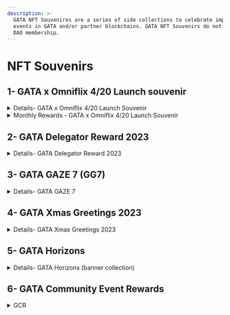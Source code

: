 ```yaml
---
description: >-
  GATA NFT Souvenires are a series of side collections to celebrate important
  events in GATA and/or partner blockchains. GATA NFT Souvenirs do not provide
  DAO membership.
---
```


# NFT Souvenirs

## 1- GATA x Omniflix 4/20 Launch souvenir

<details>

<summary>Details- GATA x Omniflix 4/20 Launch Souvenir</summary>

As a way of celebrating the highly anticipated launch of FLIX token, the GATA DAO has decided to drop 5000 NFT souvenirs to our community and omniflix community. These souvenirs are designed to serve as a memento of this significant event and to reward our community for their unwavering support of GATA.

As a holder of one of these souvenirs, you will have a chance to win exciting mint out rewards and monthly rewards. We believe that this is a fantastic opportunity for our community to benefit from our participation in the Omniflix network and to share in the rewards of our success. We are committed to adding value to our ecosystem and to ensuring that our community is well-rewarded for their efforts and contributions.

**Minting**\
_Collection Size : 5209_\
_Airdrop eligibility: Holding any of the GATA DAO collection_ \
_Mint date: April 21, 2023_\
_Mint price: 1 $FLIX_\
\
[_GATA x Omniflix 4/20 Launch Souvenirs on Omniflix Marketplace_](https://omniflix.market/collection/onftdenoma6a057db64674de0b129e9b5c087d404)

**Mint-out Rewards**\
**•** 5x [Voyager Cat (GATAv) ](gata-nft-dao/)\
• 1x [Yield Gorilla (Bull/Legend)](../yield-gorillas/)\
• 8x [Yield Gorilla (Neat/Elemental)](../yield-gorillas/)\
\
**Monthly Rewards**\
\~$100 USD in rewards (Tokens & NFTs)&#x20;

**Winners**\
All winners will be selected automatically.

</details>

<details>

<summary>Monthly Rewards - GATA x Omniflix 4/20 Launch Souvenir</summary>

### 1st Monthly Rewards (June 2023)

1 [Yield Gorilla (Neat/Elemental)](../yield-gorillas/) each to 10 winners. Total 10 YGs\
10 $FLIX each to 10 winners. Total 100 $FLIX  \
[https://twitter.com/GataDaoZone/status/1670083887052242947?s=20](https://twitter.com/GataDaoZone/status/1670083887052242947?s=20)&#x20;

### **2nd Monthly Rewards (July 2023)**

Bought \~$100 worth of GALA x Omniflix launch souvenir to burn.  [https://omniflix.market/account/omniflix1dd7s79l4aghwssrnqagryj8ud38qmd9vjdsq6q/nfts](https://omniflix.market/account/omniflix1dd7s79l4aghwssrnqagryj8ud38qmd9vjdsq6q/nfts)

### 3rd Monthly Rewards (August 2023)

1x 10 [AiG](apes-in-games-rise-of-apelandia/aig-nft-collection.md) NFTs\
20x 10 $ARCH

[https://twitter.com/GataDaoZone/status/1691383512371286017?s=20](https://twitter.com/GataDaoZone/status/1691383512371286017?s=20)

### **4th Monthly Rewards (September 2023)**

1x 10 [AiG](apes-in-games-rise-of-apelandia/aig-nft-collection.md) NFTs\
20x 10 $ARCH\
20x 10 $FLIX

[https://twitter.com/GataDaoZone/status/1703390790699888740/photo/1](https://twitter.com/GataDaoZone/status/1703390790699888740/photo/1)

### **5th Monthly Rewards (October 2023)**

50 $FLIX each to 10 holders. Total 500 $FLIX

[https://twitter.com/GataDaoZone/status/1714617825099481432](https://twitter.com/GataDaoZone/status/1714617825099481432)

### 6th Monthly Rewards (November 2023)

15 $FLIX each to 15 holders. Total 225 $FLIX

[https://twitter.com/GataDaoZone/status/1725197163796258903](https://twitter.com/GataDaoZone/status/1725197163796258903)

### 7th Monthly Rewards (December 2023)

10 $FLIX each to 20 holders. Total 200 $FLIX

[https://twitter.com/GataDaoZone/status/1736048692413546680](https://twitter.com/GataDaoZone/status/1736048692413546680)

### 8th Monthly Rewards (January 2024)

100 $TORI each to 15 holders. Total 1500 $TORI

[https://twitter.com/GataDaoZone/status/1749505660302037214](https://twitter.com/GataDaoZone/status/1749505660302037214)

### 9th Monthly Rewards (February 2024)

20 $FLIX each to 10 holders. Total 200 $FLIX

[https://twitter.com/GataDaoZone/status/1757445677511004162](https://twitter.com/GataDaoZone/status/1757445677511004162)

### 10th Monthly Rewards (March 2024)

20 $FLIX each to 20 holders. Total 400 $FLIX\
\
[https://omniflix.market/campaign/267](https://omniflix.market/campaign/267)

### 11th Monthly Rewards (April 2024)

10 $FLIX each to 20 holders. Total 200 $FLIX\
&#x20;[https://omniflix.market/campaign/339](https://omniflix.market/campaign/339)

### 12th / Final Monthly Rewards (May 2024)

20 $FLIX each to 20 holders. Total 400 $FLIX\
[https://twitter.com/GataHubZone/status/1791513627075215650](https://twitter.com/GataHubZone/status/1791513627075215650)

</details>

## 2- GATA Delegator Reward 2023

<details>

<summary>Details- GATA Delegator Reward 2023</summary>

"GATA Delegator Reward 2023" is a limited NFT collection exclusively designed to celebrate and reward the loyal delegators of GATA DAO. These unique digital collectibles are a token of our gratitude, symbolizing GATA community's essential role in the validator service.

[GATA Delegator Rewards 2023 on Omniflix Marketplace](https://omniflix.market/collection/onftdenom20f3bdc8be264bd8a17c39bbb3c6a421)&#x20;

</details>

## 3- GATA GAZE 7 (GG7)

<details>

<summary>Details-  GATA GAZE 7</summary>

To celebrate the common journey of Stargaze & GATA, this side collection got launched on Dec. 7th 2023 as an open edition mint on Stargaze. &#x20;

"Limited open edition mint by GATA DAO, visual art animated by [Brasco](https://twitter.com/Tabrasco). GG7 is your lucky charm & a psychedelic tribute from GATA to Stargaze. From genesis mint till now, we've all seen a lot in the past year - there's no better time than now to celebrate the common journey of Stargaze & GATA together. Made by GATA with love."

[GATA GAZE 7 on Stargaze Marketplace](https://www.stargaze.zone/m/stars1xz3h6pvmvfygcpnyx95q7myk94vn9hf0mhyy78qy4vzp3w9qmdnqm03ue9/tokens)



**Rewards for Mint Raffle**

* 777 $STARS each to 7 minters
* 77 $STARS each to 77 minters

[https://x.com/GataDaoZone/status/1736048692413546680?s=20](https://x.com/GataDaoZone/status/1736048692413546680?s=20)



**Rewards for Mint Quests**

* "The Legend" (1st to collect each GH): [GATAv](gata-nft-dao/) + 500 $STARS + 1.500 Zealy XP
* "Circle of 7" (First 7 that collect each GH): [GATAv](gata-nft-dao/) + 2500 $STARS + 2.500 Zealy XP
* Collect all GATA validators banners: 800 $STARS + 750 Zealy XP
* Collect all GATAc banners: 500 $STARS + 500 Zealy XP
* Collect all GATAv banners: 500 $STARS + 500 Zealy XP
* Collect all YG banners: 500 $STARS + 500 Zealy XP

[Questboard & overview on Discord](https://discord.gg/Pv2dmzGS3j)

</details>

## 4- GATA Xmas Greetings 2023

<details>

<summary>Details- GATA Xmas Greetings 2023</summary>

Commemorative side collection of GATA with which we celebrated Christmas & year's end in 2023 with the community. Free mint for \~5500 GATA stakeholders (mint costs got fully refunded).

"The year is coming to an end, it's time to celebrate. GATA is sending these greetings to people who took part in our common journey through this eventful year & stood on board. The whole GATA team is wishing you a Merry Christmas!"

[GATA Xmas Greeting 2023 on Stargaze Marketplace ](https://www.stargaze.zone/m/stars1nssvsnfef3qpzy7a798c40mjevxky0l87admpezu4z4a36fye6yql244v8/tokens)

</details>

## 5- GATA Horizons

<details>

<summary>Details- GATA Horizons (banner collection)</summary>

GATA Horizons is a side collection of GATA, launched on Jan. 1st 2024, made by [Brasco](https://twitter.com/Tabrasco). The collection consists of a total of **1,000 GATA-themed banners:** 36 banners in 4 categories with various rarities, based on the various collections & validator operations of GATA.

"First banner collection of GATA DAO, visual art by Brasco. Spice up your profile with some fresh catnip-filled banners based on your favorite parts of GATA: from Colonial Cats and Voyager Cats to Yield Gorillas and our various IBC validators. A total of 1k banners in 4 different categories with a variety of rarity classes are waiting for you. Made by GATA with love."

[GATA Horizons on Stargaze Marketplace ](https://www.stargaze.zone/m/stars1udmfnrewelppflnl698j4m85q04rpm3h9vtzlu9286vxalfq6nxs5dzzkm/tokens)

</details>

## 6- GATA Community Event Rewards

<details>

<summary>GCR</summary>

GCR is a GATA community events reward collection, It get's airdrop to winners directly in their wallets. winners Burn the NFTs via Omniflix campaigns for the rewards.\
\
[https://omniflix.market/collection/onftdenomf68e41d26cac491a9881a6d10eb750bc](https://omniflix.market/collection/onftdenomf68e41d26cac491a9881a6d10eb750bc)\
\
[First campaign March 15 2024](https://omniflix.market/campaign/267)

[Second campaign April 15 2024](https://omniflix.market/campaign/339)

[Third campaign May 15 2024](https://omniflix.market/campaign/363)

[Fourth campaign June 2024](https://omniflix.market/campaign/375)

[Fifth campaign July 2024](https://omniflix.market/campaign/396) &#x20;

</details>
